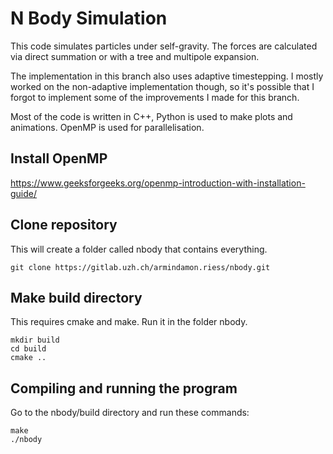 # N Body Simulation

This code simulates particles under self-gravity. The forces are calculated via direct summation or with a tree and multipole expansion. 

The implementation in this branch also uses adaptive timestepping. I mostly worked on the non-adaptive implementation though, so it's possible that I forgot to implement some of the improvements I made for this branch. 

Most of the code is written in C++, Python is used to make plots and animations. OpenMP is used for parallelisation. 

## Install OpenMP

https://www.geeksforgeeks.org/openmp-introduction-with-installation-guide/

## Clone repository

This will create a folder called nbody that contains everything. 

```
git clone https://gitlab.uzh.ch/armindamon.riess/nbody.git
```

## Make build directory

This requires cmake and make. Run it in the folder nbody. 

```
mkdir build
cd build
cmake ..
```

## Compiling and running the program

Go to the nbody/build directory and run these commands: 

```
make
./nbody
```
